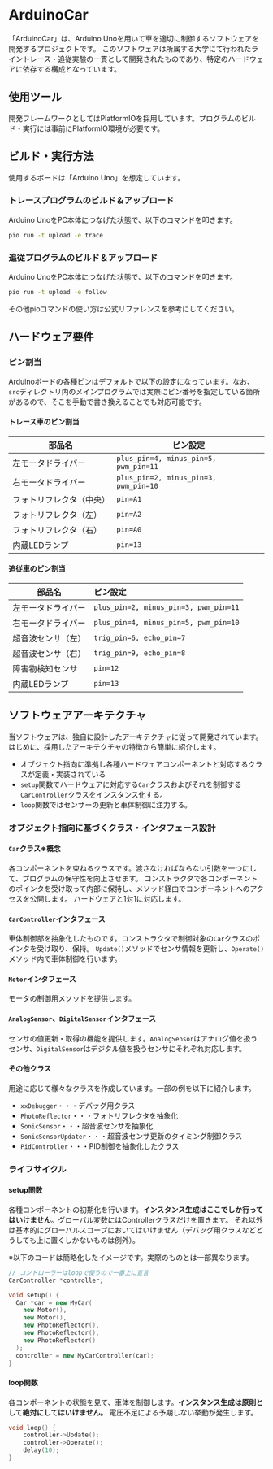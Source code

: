 # ArduinoCar

「ArduinoCar」は、Arduino Unoを用いて車を適切に制御するソフトウェアを開発するプロジェクトです。
このソフトウェアは所属する大学にて行われたライントレース・追従実験の一貫として開発されたものであり、特定のハードウェアに依存する構成となっています。

## 使用ツール

開発フレームワークとしてはPlatformIOを採用しています。プログラムのビルド・実行には事前にPlatformIO環境が必要です。

## ビルド・実行方法

使用するボードは「Arduino Uno」を想定しています。

### トレースプログラムのビルド＆アップロード

Arduino UnoをPC本体につなげた状態で、以下のコマンドを叩きます。
```sh
pio run -t upload -e trace
```

### 追従プログラムのビルド＆アップロード

Arduino UnoをPC本体につなげた状態で、以下のコマンドを叩きます。
```sh
pio run -t upload -e follow
```
その他pioコマンドの使い方は公式リファレンスを参考にしてください。

## ハードウェア要件

### ピン割当

Arduinoボードの各種ピンはデフォルトで以下の設定になっています。なお、`src`ディレクトリ内のメインプログラムでは実際にピン番号を指定している箇所があるので、そこを手動で書き換えることでも対応可能です。

#### トレース車のピン割当

| 部品名          | ピン設定                                  |
|--------------|---------------------------------------|
| 左モータドライバー    | `plus_pin=4, minus_pin=5, pwm_pin=11` |
| 右モータドライバー    | `plus_pin=2, minus_pin=3, pwm_pin=10` |
| フォトリフレクタ（中央） | `pin=A1`                              |
| フォトリフレクタ（左）  | `pin=A2`                              |
| フォトリフレクタ（右）  | `pin=A0`                              |
| 内蔵LEDランプ     | `pin=13`                              |

#### 追従車のピン割当

| 部品名       | ピン設定                                  |
|-----------|:--------------------------------------|
| 左モータドライバー | `plus_pin=2, minus_pin=3, pwm_pin=11` |
| 右モータドライバー | `plus_pin=4, minus_pin=5, pwm_pin=10` |
| 超音波センサ（左） | `trig_pin=6, echo_pin=7`              |
| 超音波センサ（右） | `trig_pin=9, echo_pin=8`              |
| 障害物検知センサ  | `pin=12`                              |
| 内蔵LEDランプ  | `pin=13`                              |

## ソフトウェアアーキテクチャ

当ソフトウェアは、独自に設計したアーキテクチャに従って開発されています。
はじめに、採用したアーキテクチャの特徴から簡単に紹介します。

- オブジェクト指向に準拠し各種ハードウェアコンポーネントと対応するクラスが定義・実装されている
- `setup`関数でハードウェアに対応する`Car`クラスおよびそれを制御する`CarController`クラスをインスタンス化する。
- `loop`関数ではセンサーの更新と車体制御に注力する。

### オブジェクト指向に基づくクラス・インタフェース設計

#### `Car`クラス※概念

各コンポーネントを束ねるクラスです。渡さなければならない引数を一つにして、プログラムの保守性を向上させます。
コンストラクタで各コンポーネントのポインタを受け取って内部に保持し、メソッド経由でコンポーネントへのアクセスを公開します。
ハードウェアと1対1に対応します。

#### `CarController`インタフェース

車体制御部を抽象化したものです。コンストラクタで制御対象の`Car`クラスのポインタを受け取り、保持。
`Update()`メソッドでセンサ情報を更新し、`Operate()`メソッド内で車体制御を行います。

#### `Motor`インタフェース

モータの制御用メソッドを提供します。

#### `AnalogSensor`、`DigitalSensor`インタフェース

センサの値更新・取得の機能を提供します。`AnalogSensor`はアナログ値を扱うセンサ、`DigitalSensor`はデジタル値を扱うセンサにそれぞれ対応します。

#### その他クラス

用途に応じて様々なクラスを作成しています。一部の例を以下に紹介します。
- `xxDebugger`・・・デバッグ用クラス
- `PhotoReflector`・・・フォトリフレクタを抽象化
- `SonicSensor`・・・超音波センサを抽象化
- `SonicSensorUpdater`・・・超音波センサ更新のタイミング制御クラス
- `PidController`・・・PID制御を抽象化したクラス

### ライフサイクル

#### setup関数

各種コンポーネントの初期化を行います。**インスタンス生成はここでしか行ってはいけません**。グローバル変数にはControllerクラスだけを置きます。
それ以外は基本的にグローバルスコープにおいてはいけません（デバッグ用クラスなどどうしても上に置くしかないものは例外）。

※以下のコードは簡略化したイメージです。実際のものとは一部異なります。

```c++
// コントローラーはloopで使うので一番上に宣言
CarController *controller;

void setup() {
  Car *car = new MyCar(
    new Motor(),
    new Motor(),
    new PhotoReflector(),
    new PhotoReflector(),
    new PhotoReflector()
  );
  controller = new MyCarController(car);
}
```

#### loop関数

各コンポーネントの状態を見て、車体を制御します。**インスタンス生成は原則として絶対にしてはいけません。** 電圧不足による予期しない挙動が発生します。

```c++
void loop() {
    controller->Update();
    controller->Operate();
    delay(10);
}
```
